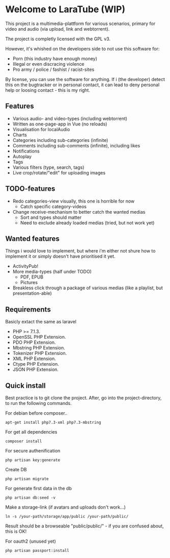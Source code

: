 # Welcome to LaraTube (WIP)

This project is a multimedia-plattform for various scenarios, primary for video and audio (via upload, link and webtorrent).

The project is completly licensed with the GPL v3.

However, it's whished on the developers side to not use this software for:

- Porn (this industry have enough money)
- Illegal or even discracing violence
- Pro army / police / fashist / racist-sites

By license, you can use the software for anything. If i (the developer) detect this on the bugtracker or in personal contact, it can lead to deny personal help or loosing contact - this is my right.

## Features

- Various audio- and video-types (including webtorrent)
- Written as one-page-app in Vue (no reloads)
- Visualisation for localAudio
- Charts
- Categories including sub-categories (infinite)
- Comments including sub-comments (infinite), including likes
- Notifications
- Autoplay
- Tags
- Various filters (type, search, tags)
- Live crop/rotate/"edit" for uploading images

## TODO-features

- Redo categories-view visually, this one is horrible for now
  - Catch specific category-videos
- Change receive-mechanism to better catch the wanted medias
   - Sort and types should matter
   - Need to exclude already loaded medias (tried, but not work yet)


## Wanted features

Things i would love to implement, but where i'm either not shure how to implement it or simply doesn't have prioritised it yet.

- ActivityPub!
- More media-types (half under TODO)
  - PDF, EPUB
  - Pictures
- Breakless click through a package of various medias (like a playlist, but presentation-able)

## Requirements

Basicly extact the same as laravel

- PHP >= 7.1.3.
- OpenSSL PHP Extension.
- PDO PHP Extension.
- Mbstring PHP Extension.
- Tokenizer PHP Extension.
- XML PHP Extension.
- Ctype PHP Extension.
- JSON PHP Extension.

## Quick install

Best practice is to git clone the project. After, go into the project-directory, to run the following commands.

For debian before composer..

    apt-get install php7.3-xml php7.3-mbstring

For get all dependencies

    composer install

For secure authenification

    php artisan key:generate

Create DB

    php artisan migrate

For generate first data in the db

    php artisan db:seed -v

Make a storage-link (if avatars and uploads don't work...)

    ln -s /your-path/storage/app/public /your-path/public/

Result should be a browseable "public/public/" - if you are confused about, this is OK!    

For oauth2 (unused yet)

    php artisan passport:install
